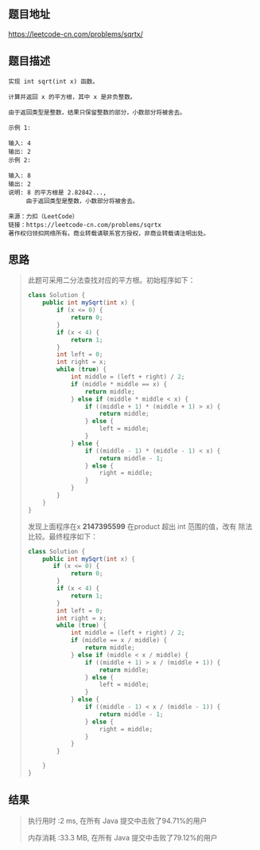 
## 题目地址
https://leetcode-cn.com/problems/sqrtx/

## 题目描述
```
实现 int sqrt(int x) 函数。

计算并返回 x 的平方根，其中 x 是非负整数。

由于返回类型是整数，结果只保留整数的部分，小数部分将被舍去。

示例 1:

输入: 4
输出: 2
示例 2:

输入: 8
输出: 2
说明: 8 的平方根是 2.82842..., 
     由于返回类型是整数，小数部分将被舍去。

来源：力扣（LeetCode）
链接：https://leetcode-cn.com/problems/sqrtx
著作权归领扣网络所有。商业转载请联系官方授权，非商业转载请注明出处。
```

## 思路

>   此题可采用二分法查找对应的平方根。初始程序如下：
>
>   ```java
>   class Solution {
>       public int mySqrt(int x) {
>           if (x <= 0) {
>               return 0;
>           }
>           if (x < 4) {
>               return 1;
>           }
>           int left = 0;
>           int right = x;
>           while (true) {
>               int middle = (left + right) / 2;
>               if (middle * middle == x) {
>                   return middle;
>               } else if (middle * middle < x) {
>                   if ((middle + 1) * (middle + 1) > x) {
>                       return middle;
>                   } else {
>                       left = middle;
>                   }
>               } else {
>                   if ((middle - 1) * (middle - 1) < x) {
>                       return middle - 1;
>                   } else {
>                       right = middle;
>                   }
>               }
>           }
>       }
>   }
>   ```
>
>   发现上面程序在x **2147395599** 在product 超出 int 范围的值，改有 除法比较。最终程序如下：
>
>   ```java
>   class Solution {
>       public int mySqrt(int x) {
>          if (x <= 0) {
>               return 0;
>           }
>           if (x < 4) {
>               return 1;
>           }
>           int left = 0;
>           int right = x;
>           while (true) {
>               int middle = (left + right) / 2;
>               if (middle == x / middle) {
>                   return middle;
>               } else if (middle < x / middle) {
>                   if ((middle + 1) > x / (middle + 1)) {
>                       return middle;
>                   } else {
>                       left = middle;
>                   }
>               } else {
>                   if ((middle - 1) < x / (middle - 1)) {
>                       return middle - 1;
>                   } else {
>                       right = middle;
>                   }
>               }
>           }
>   
>       }
>   }
>   ```
>
>   

## 结果

> 执行用时 :2 ms, 在所有 Java 提交中击败了94.71%的用户
>
> 内存消耗 :33.3 MB, 在所有 Java 提交中击败了79.12%的用户
